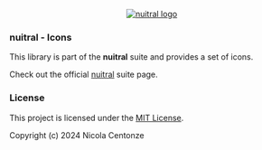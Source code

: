 <p align="center">
  <a href="https://nuitral.github.io/">
    <img src="https://avatars.githubusercontent.com/u/174748587?s=96&v=4" alt="nuitral logo">
  </a>
</p>

<h3>nuitral - Icons</h3>
<p>This library is part of the <b>nuitral</b> suite and provides a set of icons.</p>

Check out the official [nuitral](https://nuitral.github.io) suite page.

### License

This project is licensed under the [MIT License](https://github.com/nuitral/icons/blob/main/LICENSE).

Copyright (c) 2024 Nicola Centonze
